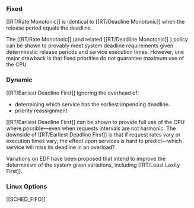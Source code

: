 ### Fixed

[[RT/Rate Monotonic]] is identical to [[RT/Deadline Monotonic]] when the release period equals the deadline. 

The [[RT/Rate Monotonic]] (and related  [[RT/Deadline Monotonic]] ) policy can be shown to provably meet system deadline requirements given deterministic release periods and service execution times. However, one major drawback is that fixed priorities do not guarantee maximum use of the CPU.

### Dynamic
[[RT/Earliest Deadline First]]
Ignoring the overhead of:
- determining which service has the earliest impending deadline.
- priority reassignment

[[RT/Earliest Deadline First]] can be shown to provide full use of the CPU where possible—even when requests intervals are not harmonic. The downside of [[RT/Earliest Deadline First]] is that if request rates vary or execution times vary, the effect upon services is hard to predict—which service will miss its deadline in an overload? 


Variations on EDF have been proposed that intend to improve the determinism of the system given variations, including [[RT/Least Laxity First]]. 

### Linux Options
[[SCHED_FIFO]]








